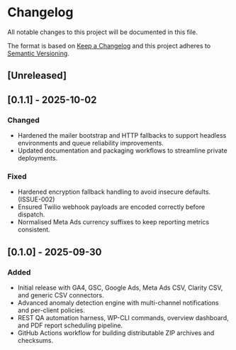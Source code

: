 # Changelog
All notable changes to this project will be documented in this file.

The format is based on [Keep a Changelog](https://keepachangelog.com/en/1.1.0/) and this project adheres to [Semantic Versioning](https://semver.org/spec/v2.0.0.html).

## [Unreleased]

## [0.1.1] - 2025-10-02
### Changed
- Hardened the mailer bootstrap and HTTP fallbacks to support headless environments and queue reliability improvements.
- Updated documentation and packaging workflows to streamline private deployments.

### Fixed
- Hardened encryption fallback handling to avoid insecure defaults. (ISSUE-002)
- Ensured Twilio webhook payloads are encoded correctly before dispatch.
- Normalised Meta Ads currency suffixes to keep reporting metrics consistent.

## [0.1.0] - 2025-09-30
### Added
- Initial release with GA4, GSC, Google Ads, Meta Ads CSV, Clarity CSV, and generic CSV connectors.
- Advanced anomaly detection engine with multi-channel notifications and per-client policies.
- REST QA automation harness, WP-CLI commands, overview dashboard, and PDF report scheduling pipeline.
- GitHub Actions workflow for building distributable ZIP archives and checksums.
